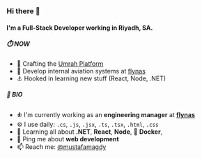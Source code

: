 ### Hi there 👋

#### I'm a Full-Stack Developer working in Riyadh, SA.

##### ⏱️ NOW

- 🕋  Crafting the [Umrah Platform](https://www.nasvisit.com/)
- 💺  Develop internal aviation systems at [flynas](https://www.flynas.com/en)
- ⚓   Hooked in learning new stuff (React, Node, .NET)

##### 💎 BIO

- ⛹️‍ I'm currently working as an **engineering manager** at [**flynas**](https://www.flynas.com/en)
- ⚙️ I use daily: `.cs`, `.js`, `.jsx`, `.ts`, `.tsx`, `.html`, `.css`
- 🌱 Learning all about **.NET**, **React**, **Node**, 🐳 **Docker**, 
- 💬 Ping me about **web development**
- 📫 Reach me: [@mustafamagdy](https://twitter.com/mustafamagdy)
